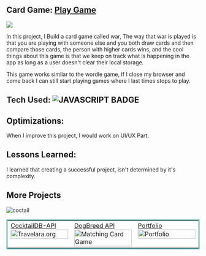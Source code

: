 ## Card Game: <a href="https://vegeterianchecker.netlify.app/" target="_blank">Play Game</a>

<a href="https://cardgame100devs.netlify.app/" target="_blank"><img src="https://user-images.githubusercontent.com/107163260/208601446-b9a25528-e3c9-4112-bfda-b0d4fea07378.gif" /></a>

In this project, I Build a card game called war, The way that war is played is that you are playing with someone else and you both draw cards and then compare those cards, the person with higher cards wins, and the cool things about this game is that we keep on track what is happening in the app as long as a user doesn't clear their local storage.

This game works similar to the wordle game, If I close my browser and come back I can still start playing games where I last times stops to play.

## Tech Used: ![JAVASCRIPT BADGE](https://img.shields.io/badge/JAVASCRIPT-000000?style=for-the-badge&logo=javascript&logoColor=FFFFFF)

## Optimizations:

When I improve this project, I would work on UI/UX Part.

## Lessons Learned:

I learned that creating a successful project, isn't determined by it's complexity.

## More Projects

![coctail]()

<table bordercolor="#66b2b2">

  
  <tr>
    <td width="33.3%"  style="align:center;" valign="top">
<a target="_blank" href="https://github.com/shubhamsigdar1/CocktailDB-API">CocktailDB-API</a>
        <br />
      <a target="_blank" href="https://cocktaildbapi.netlify.app/">
            <img src="https://user-images.githubusercontent.com/107163260/208619506-87d96699-4cbc-4c91-9059-b6505f659069.gif" width="100%"  alt="Travelara.org"/>
        </a>
    </td>
    <td width="33.3%" valign="top">
<a target="_blank" href="https://github.com/shubhamsigdar1/Dog-breed-API">DogBreed API</a>
      <br />
        <a target="_blank" href="https://dogbreedapi100devs.netlify.app/">
          <img src="https://user-images.githubusercontent.com/107163260/208613265-feff917d-2932-4293-82ad-0384a9b13ecd.gif" width="100%" alt="Matching Card Game"/>
        </a>
    </td>
    <td width="33.3%" valign="top">
<a target="_blank" href="https://github.com/shubhamsigdar/Portfolio">Portfolio</a>
        <br />
        <a target="_blank" href="https://shubhamsigdar.netlify.app/">
          <img src="https://user-images.githubusercontent.com/107163260/208596712-d9ab9b66-5036-483c-b67c-b391275fe382.gif" width="100%" alt="Portfolio"/>
        </a>
    </td>
  </tr>
</table>



